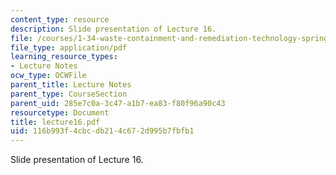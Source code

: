 ```yaml
---
content_type: resource
description: Slide presentation of Lecture 16.
file: /courses/1-34-waste-containment-and-remediation-technology-spring-2004/116b993f4cbcdb214c672d995b7fbfb1_lecture16.pdf
file_type: application/pdf
learning_resource_types:
- Lecture Notes
ocw_type: OCWFile
parent_title: Lecture Notes
parent_type: CourseSection
parent_uid: 285e7c0a-3c47-a1b7-ea83-f80f96a90c43
resourcetype: Document
title: lecture16.pdf
uid: 116b993f-4cbc-db21-4c67-2d995b7fbfb1
---
```

Slide presentation of Lecture 16.

